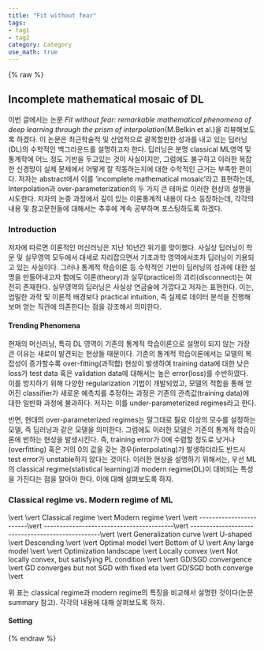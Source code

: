 ```yaml
---
title: "Fit without fear"
tags:
- tag1
- tag2
category: Category
use_math: true
---
```

{% raw %}
## Incomplete mathematical mosaic of DL

이번 글에서는 논문 *Fit without fear: remarkable mathematical phenomena of deep learning through the prism of interpolation*(M.Belkin et al.)을 리뷰해보도록 하겠다. 이 논문은 최근학술적 및 산업적으로 괄목할만한 성과를 내고 있는 딥러닝(DL)의 수학적인 백그라운드를 설명하고자 한다. 딥러닝은 분명 classical ML영역 및 통계학에 어느 정도 기반을 두고있는 것이 사실이지만, 그럼에도 불구하고 이러한 복잡한 신경망이 실제 문제에서 어떻게 잘 작동하는지에 대한 수학적인 근거는 부족한 편이다. 저자는 abstract에서 이를 ‘incomplete mathematical mosaic’라고 표현하는데, Interpolation과 over-parameterization의 두 가지 큰 테마로 이러한 현상의 설명을 시도한다. 저자의 논증 과정에서 깊이 있는 이론통계적 내용이 다소 등장하는데, 각각의 내용 및 참고문헌들에 대해서는 추후에 계속 공부하며 포스팅하도록 하겠다.
### Introduction
저자에 따르면 이론적인 머신러닝은 지난 10년간 위기를 맞이했다. 사실상 딥러닝이 학문 및 실무영역 모두에서 대세로 자리잡으면서 기초과학 영역에서조차 딥러닝이 기용되고 있는 사실이다. 그러나 통계적 학습이론 등 수학적인 기반이 딥러닝의 성과에 대한 설명을 만들어내고자 함에도 이론(theory)과 실무(practice)의 괴리(disconnect)는 여전히 존재한다. 실무영역의 딥러닝은 사실상 연금술에 가깝다고 저자는 표현한다. 이는, 엄밀한 과학 및 이론적 배경보다 practical intuition, 즉 실제로 데이터 분석을 진행해보며 얻는 직관에 의존한다는 점을 강조해서 의미한다. 


#### Trending Phenomena

현재의 머신러닝, 특히 DL 영역이 기존의 통계적 학습이론으로 설명이 되지 않는 가장 큰 이유는 새로이 발견되는 현상들 때문이다. 기존의 통계적 학습이론에서는 모델의 복잡성이 증가할수록 over-fitting(과적합) 현상이 발생하여 training data에 대한 낮은 loss가 test data 혹은 validation data에 대해서는 높은 error(loss)를 수반하였다. 이를 방지하기 위해 다양한 regularization 기법이 개발되었고, 모델의 적합을 통해 얻어진 classifier가 새로운 예측치를 추정하는 과정은 기존의 관측값(training data)에 대한 일반화 과정에 불과하다. 저자는 이를 under-parameterized regimes라고 한다.

반면, 현대의 over-parameterized regimes는 말그대로 필요 이상의 모수를 설정하는 모델, 즉 딥러닝과 같은 모델을 의미한다. 그럼에도 이러한 모델은 기존의 통계적 학습이론에 반하는 현상을 발생시킨다. 즉, training error가 0에 수렴할 정도로 낮거나(overfitting) 혹은 거의 0의 값을 갖는 경우(interpolating)가 발생하더라도 반드시 test error가 unstable하지 않다는 것이다. 이러한 현상을 설명하기 위해서는, 우선 ML의 classical regime(statistical learning)과 modern regime(DL)이 대비되는 특성을 가진다는 점을 알아야 한다. 이에 대해 살펴보도록 하자.

### Classical regime vs. Modern regime of ML

\vert                         \vert  Classical regime                        \vert  Modern regime                                   \vert 
\vert ------------------------\vert -----------------------------------------\vert -------------------------------------------------\vert 
\vert  Generalization curve   \vert  U-shaped                                \vert  Descending                                      \vert 
\vert  Optimal model          \vert  Bottom of U                             \vert  Any large model                                 \vert 
\vert  Optimization landscape \vert  Locally convex                          \vert  Not locally convex, but satisfying PL condition \vert 
\vert  GD/SGD convergence	    \vert  GD converges but not SGD with fixed eta \vert  GD/SGD both converge                            \vert 

위 표는 classical regime과 modern regime의 특징을 비교해서 설명한 것이다(논문 summary 참고). 각각의 내용에 대해 살펴보도록 하자.
#### Setting



{% endraw %}
